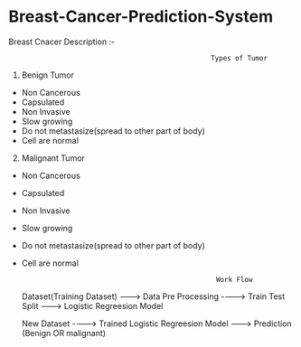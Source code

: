 # Breast-Cancer-Prediction-System

 Breast Cnacer Description :-
                                                                           
                                                      Types of Tumor

                                                                                  
 1. Benign Tumor                                                                            
- Non Cancerous                                                                              
- Capsulated
- Non Invasive
- Slow growing
- Do not  metastasize(spread to other part of body)
- Cell are normal
  

 2. Malignant Tumor
-  Non Cancerous
- Capsulated
- Non Invasive
- Slow growing
- Do not  metastasize(spread to other part of body)
- Cell are normal

                                                      Work Flow

  Dataset(Training Dataset) ---> Data Pre Processing ----> Train Test Split ---> Logistic Regreesion Model

  New Dataset ----> Trained Logistic Regreesion Model ---> Prediction (Benign OR malignant)

  
